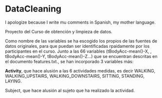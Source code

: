# DataCleaning
I apologize because I write mu comments in Spanish, my mother language.

Proyecto del Curso de obtención y limpieza de datos.

Como nombre de las variables se ha escogido los propios de las fuentes de datos originales, para que puedan ser identificadas rpaidamente por los participantes en el curso. Junto a las 66 variables (tBodyAcc-mean()-X, , tBodyAcc-mean()-Y, tBodyAcc-mean()-Z...) que se encuentran descritas en el documento features.txt., se han incorporado 3 variables más:


<b>Activity</b>, que hace alusión a las 6 actividades medidas, es decir WALKING, WALKING_UPSTAIRS, WALKING_DOWNSTAIRS, SITTING, STANDING, LAYING.

Subject, que hace alusión al sujeto que ha realizado la actividad.
